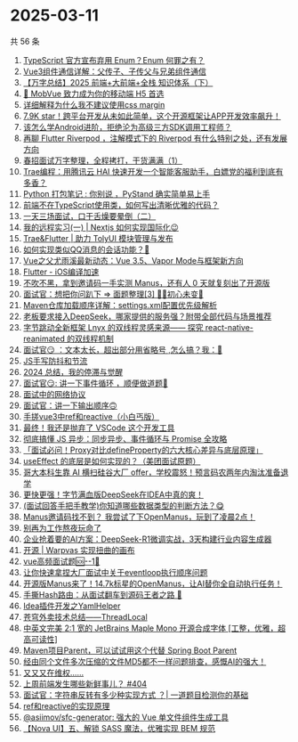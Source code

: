 # 2025-03-11

共 56 条

<!-- BEGIN JUEJIN -->
<!-- 最后更新时间 2025-03-11 08:55:36 +0800 -->
1. [TypeScript 官方宣布弃用 Enum？Enum 何罪之有？](https://juejin.cn/post/7478980680183169078)
1. [Vue3组件通信详解：父传子、子传父与兄弟组件通信](https://juejin.cn/post/7478952636205514762)
1. [【万字总结】2025 前端+大前端+全栈 知识体系（下）](https://juejin.cn/post/7479331614620975115)
1. [📱 MobVue 致力成为你的移动端 H5 首选](https://juejin.cn/post/7479471387020148762)
1. [详细解释为什么我不建议使用css margin](https://juejin.cn/post/7478967140378460194)
1. [7.9K star！跨平台开发从未如此简单，这个开源框架让APP开发效率飙升！](https://juejin.cn/post/7479775999526502451)
1. [该怎么学Android进阶，拒绝沦为高级三方SDK调用工程师？](https://juejin.cn/post/7478994020612374543)
1. [再聊 Flutter Riverpod ，注解模式下的 Riverpod 有什么特别之处，还有发展方向](https://juejin.cn/post/7479474972849143844)
1. [春招面试万字整理，全程拷打，干货满满（1）](https://juejin.cn/post/7479345270699196428)
1. [Trae编程：用腾讯云 HAI 快速开发一个智能客服助手，白嫖党的福利到底有多香？](https://juejin.cn/post/7479434217941270565)
1. [Python 打包笔记 :  你别说 ，PyStand 确实简单易上手](https://juejin.cn/post/7479387138510110732)
1. [前端不在TypeScript使用类，如何写出清晰优雅的代码？](https://juejin.cn/post/7478662851978330151)
1. [一天三场面试，口干舌燥要晕倒（二）](https://juejin.cn/post/7479345270699982860)
1. [我的远程实习(一) | Nextjs 如何实现国际化😉](https://juejin.cn/post/7478991058869911586)
1. [Trae&Flutter | 助力 TolyUI 模块管理与发布](https://juejin.cn/post/7479331614620925963)
1. [如何实现类似QQ消息的会话功能？🤔](https://juejin.cn/post/7478665093385224218)
1. [Vue之父尤雨溪最新动态：Vue 3.5、Vapor Mode与框架新方向](https://juejin.cn/post/7479036294875381796)
1. [Flutter - iOS编译加速](https://juejin.cn/post/7479399201999683584)
1. [不吹不黑，拿到邀请码一手实测 Manus，还有人 0 天就复刻出了开源版](https://juejin.cn/post/7478863586091581455)
1. [面试官：想把你问趴下 => 面题整理[3] 😮‍💨初心未变🚀](https://juejin.cn/post/7479227702600990770)
1. [Maven仓库加载顺序详解：settings.xml配置优先级解析](https://juejin.cn/post/7478889217010221093)
1. [老板要求接入DeepSeek，哪家提供的服务强？附带全部代码与场景推荐](https://juejin.cn/post/7479431076207362100)
1. [字节跳动全新框架 Lnyx 的双线程灵感来源—— 探究 react-native-reanimated 的双线程机制](https://juejin.cn/post/7479245589928394804)
1. [面试官😏 ：文本太长，超出部分用省略号 ,怎么搞？我：🤡](https://juejin.cn/post/7479343249364549668)
1. [JS手写防抖和节流](https://juejin.cn/post/7479343249363435556)
1. [2024 总结，我的停滞与觉醒](https://juejin.cn/post/7479387138510848012)
1. [面试官😏: 讲一下事件循环 ，顺便做道题🤪](https://juejin.cn/post/7479387138509914124)
1. [面试中的网络协议](https://juejin.cn/post/7479036294875480100)
1. [面试官：讲一下输出顺序🙃](https://juejin.cn/post/7478969754159185930)
1. [手搓vue3中ref和reactive（小白丐版）](https://juejin.cn/post/7478938109021077539)
1. [最终！我还是抛弃了 VSCode 这个开发工具](https://juejin.cn/post/7479799473935515660)
1. [彻底搞懂 JS 异步：同步异步、事件循环与 Promise 全攻略](https://juejin.cn/post/7478943701891137571)
1. [「面试必问！Proxy对比defineProperty的六大核心差异与底层原理」](https://juejin.cn/post/7479452347714928703)
1. [useEffect 的底层是如何实现的？（美团面试原题）](https://juejin.cn/post/7478944055109386274)
1. [哥大本科生靠 AI 横扫硅谷大厂 offer，学校震怒！预言码农两年内淘汰准备退学](https://juejin.cn/post/7479996480930938920)
1. [更快更强！字节满血版DeepSeek在IDEA中真的爽！](https://juejin.cn/post/7479726842171473958)
1. [(面试回答手把手教学)你知道哪些数据类型的判断方法？😋](https://juejin.cn/post/7478994020611162127)
1. [Manus邀请码找不到？ 我尝试了下OpenManus，玩到了凌晨2点！](https://juejin.cn/post/7478989325494042633)
1. [别再为工作熬夜玩命了](https://juejin.cn/post/7479638552041832459)
1. [企业抢着要的AI方案：DeepSeek-R1微调实战，3天构建行业内容生成器](https://juejin.cn/post/7479399201999486976)
1. [开源 | Warpvas 实现扭曲的画布](https://juejin.cn/post/7479345270699474956)
1. [vue高频面试题🆘--1🎯](https://juejin.cn/post/7479227702601613362)
1. [让你快速拿捏大厂面试中关于eventloop执行顺序问题](https://juejin.cn/post/7479227702600745010)
1. [开源版Manus来了！14.7k标星的OpenManus，让AI替你全自动执行任务！](https://juejin.cn/post/7479050041421692955)
1. [手撕Hash路由：从面试翻车到源码王者之路 🚀](https://juejin.cn/post/7479350849056571444)
1. [Idea插件开发之YamlHelper](https://juejin.cn/post/7479225933061734426)
1. [苍穹外卖技术总结——ThreadLocal](https://juejin.cn/post/7479007185517084707)
1. [中英文完美 2:1 宽的 JetBrains Maple Mono 开源合成字体 [工整，优雅，超高可读性]](https://juejin.cn/post/7478960372711981110)
1. [Maven项目Parent，可以试试用这个代替 Spring Boot Parent](https://juejin.cn/post/7478893732191535142)
1. [经由同个文件多次压缩的文件MD5都不一样问题排查，感慨AI的强大！](https://juejin.cn/post/7478841799004766219)
1. [又又又在维权......](https://juejin.cn/post/7479651468340690996)
1. [上周前端发生哪些新鲜事儿？ #404](https://juejin.cn/post/7479626117872566272)
1. [面试官：字符串反转有多少种实现方式 ？| 一道题目检测你的基础](https://juejin.cn/post/7479387138509783052)
1. [ref和reactive的实现原理](https://juejin.cn/post/7479331614619648011)
1. [@asiimov/sfc-generator: 强大的 Vue 单文件组件生成工具](https://juejin.cn/post/7479084726709305363)
1. [【Nova UI】五、解锁 SASS 魔法，优雅实现 BEM 规范](https://juejin.cn/post/7478646608604627007)
<!-- END JUEJIN -->